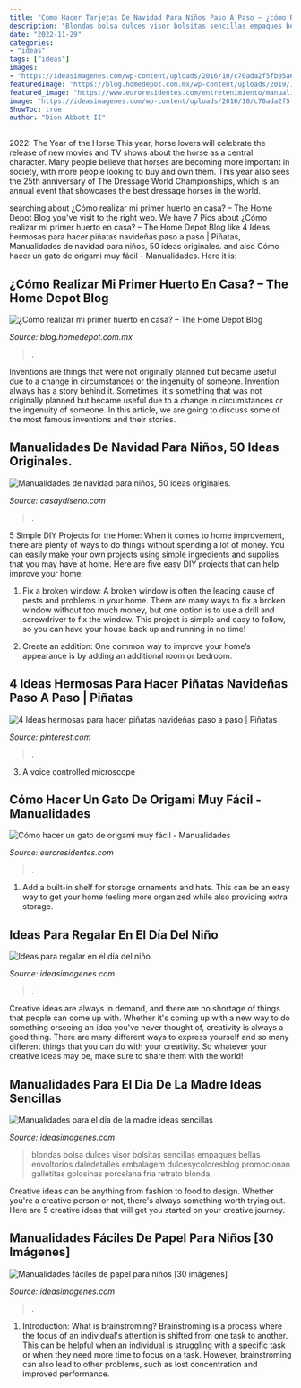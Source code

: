 ```yaml
---
title: "Como Hacer Tarjetas De Navidad Para Niños Paso A Paso ~ ¿cómo Realizar Mi Primer Huerto En Casa? – The Home Depot Blog"
description: "Blondas bolsa dulces visor bolsitas sencillas empaques bellas envoltorios daledetalles embalagem dulcesycoloresblog promocionan galletitas golosinas porcelana fría retrato blonda"
date: "2022-11-29"
categories:
- "ideas"
tags: ["ideas"]
images:
- "https://ideasimagenes.com/wp-content/uploads/2016/10/c70ada2f5fb05a6905db5e3b49d986b6.png"
featuredImage: "https://blog.homedepot.com.mx/wp-content/uploads/2019/10/Primer_Huerto_I.jpg"
featured_image: "https://www.euroresidentes.com/entretenimiento/manualidades/wp-content/uploads/sites/17/2013/05/gato_origami_facil.png"
image: "https://ideasimagenes.com/wp-content/uploads/2016/10/c70ada2f5fb05a6905db5e3b49d986b6.png"
ShowToc: true
author: "Dion Abbott II"
---
```



2022: The Year of the Horse
This year, horse lovers will celebrate the release of new movies and TV shows about the horse as a central character. Many people believe that horses are becoming more important in society, with more people looking to buy and own them. This year also sees the 25th anniversary of The Dressage World Championships, which is an annual event that showcases the best dressage horses in the world.

	

		
searching about ¿Cómo realizar mi primer huerto en casa? – The Home Depot Blog you've visit to the right web. We have 7 Pics about ¿Cómo realizar mi primer huerto en casa? – The Home Depot Blog like 4 Ideas hermosas para hacer piñatas navideñas paso a paso | Piñatas, Manualidades de navidad para niños, 50 ideas originales. and also Cómo hacer un gato de origami muy fácil - Manualidades. Here it is:
		
    
## ¿Cómo Realizar Mi Primer Huerto En Casa? – The Home Depot Blog

<img loading=lazy src="https://blog.homedepot.com.mx/wp-content/uploads/2019/10/Primer_Huerto_I.jpg" onerror="this.onerror=null;this.src='https://tse1.mm.bing.net/th?id=OIP.6GhqzSyCZaRzibtsYfrJoAHaEK&amp;pid=15.1';" alt="¿Cómo realizar mi primer huerto en casa? – The Home Depot Blog">

_Source: blog.homedepot.com.mx_

>. 

	

Inventions are things that were not originally planned but became useful due to a change in circumstances or the ingenuity of someone.
Invention always has a story behind it. Sometimes, it's something that was not originally planned but became useful due to a change in circumstances or the ingenuity of someone. In this article, we are going to discuss some of the most famous inventions and their stories.

    
## Manualidades De Navidad Para Niños, 50 Ideas Originales.

<img loading=lazy src="http://casaydiseno.com/wp-content/uploads/2015/08/manaualidades-de-navidad-para-ni%C3%B1os-mu%C3%B1eco-nieve.jpg" onerror="this.onerror=null;this.src='https://tse1.mm.bing.net/th?id=OIP.A2N-6CcyFhNDWHNj3l4JgQHaJ3&amp;pid=15.1';" alt="Manualidades de navidad para niños, 50 ideas originales.">

_Source: casaydiseno.com_

>. 

	

5 Simple DIY Projects for the Home:
When it comes to home improvement, there are plenty of ways to do things without spending a lot of money. You can easily make your own projects using simple ingredients and supplies that you may have at home. Here are five easy DIY projects that can help improve your home: 
1. Fix a broken window: A broken window is often the leading cause of pests and problems in your home. There are many ways to fix a broken window without too much money, but one option is to use a drill and screwdriver to fix the window. This project is simple and easy to follow, so you can have your house back up and running in no time!

2. Create an addition: One common way to improve your home’s appearance is by adding an additional room or bedroom.

    
## 4 Ideas Hermosas Para Hacer Piñatas Navideñas Paso A Paso | Piñatas

<img loading=lazy src="https://i.pinimg.com/736x/0c/bd/65/0cbd656dde8c37c406581ca910c5b833.jpg" onerror="this.onerror=null;this.src='https://tse1.mm.bing.net/th?id=OIP.V1_06M_cY5pSiJgDWIE2zwHaIw&amp;pid=15.1';" alt="4 Ideas hermosas para hacer piñatas navideñas paso a paso | Piñatas">

_Source: pinterest.com_

>. 

	

3. A voice controlled microscope

    
## Cómo Hacer Un Gato De Origami Muy Fácil - Manualidades

<img loading=lazy src="https://www.euroresidentes.com/entretenimiento/manualidades/wp-content/uploads/sites/17/2013/05/gato_origami_facil.png" onerror="this.onerror=null;this.src='https://tse3.mm.bing.net/th?id=OIP.AxP4qs0hYqsjU1JkMMjYPQHaPg&amp;pid=15.1';" alt="Cómo hacer un gato de origami muy fácil - Manualidades">

_Source: euroresidentes.com_

>. 

	

1. Add a built-in shelf for storage ornaments and hats. This can be an easy way to get your home feeling more organized while also providing extra storage.

    
## Ideas Para Regalar En El Día Del Niño

<img loading=lazy src="https://ideasimagenes.com/wp-content/uploads/2016/07/catalogo1-015.jpg" onerror="this.onerror=null;this.src='https://tse1.mm.bing.net/th?id=OIP.DM-5p8Pe11gHhxBfB-uSHQHaJ4&amp;pid=15.1';" alt="Ideas para regalar en el día del niño">

_Source: ideasimagenes.com_

>. 

	

Creative ideas are always in demand, and there are no shortage of things that people can come up with. Whether it's coming up with a new way to do something orseeing an idea you've never thought of, creativity is always a good thing. There are many different ways to express yourself and so many different things that you can do with your creativity. So whatever your creative ideas may be, make sure to share them with the world!

    
## Manualidades Para El Dia De La Madre Ideas Sencillas

<img loading=lazy src="https://ideasimagenes.com/wp-content/uploads/2016/09/8b817c0289224aba22bbbc2840eccd51.jpg" onerror="this.onerror=null;this.src='https://tse3.mm.bing.net/th?id=OIP.i4F8AokiSroiu7woQOzNUQHaJ4&amp;pid=15.1';" alt="Manualidades para el dia de la madre ideas sencillas">

_Source: ideasimagenes.com_

>blondas bolsa dulces visor bolsitas sencillas empaques bellas envoltorios daledetalles embalagem dulcesycoloresblog promocionan galletitas golosinas porcelana fría retrato blonda. 

	

Creative ideas can be anything from fashion to food to design. Whether you're a creative person or not, there's always something worth trying out. Here are 5 creative ideas that will get you started on your creative journey.

    
## Manualidades Fáciles De Papel Para Niños [30 Imágenes]

<img loading=lazy src="https://ideasimagenes.com/wp-content/uploads/2016/10/c70ada2f5fb05a6905db5e3b49d986b6.png" onerror="this.onerror=null;this.src='https://tse2.mm.bing.net/th?id=OIP.xwraL1-wWmkF2147SdmGtgHaPg&amp;pid=15.1';" alt="Manualidades fáciles de papel para niños [30 imágenes]">

_Source: ideasimagenes.com_

>. 

	

1. Introduction: What is brainstroming?
Brainstroming is a process where the focus of an individual's attention is shifted from one task to another. This can be helpful when an individual is struggling with a specific task or when they need more time to focus on a task. However, brainstroming can also lead to other problems, such as lost concentration and improved performance.

